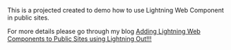 This is a projected created to demo how to use Lightning Web Component in public sites.

For more details please go through my blog [Adding Lightning Web Components to Public Sites using Lightning Out!!!]()